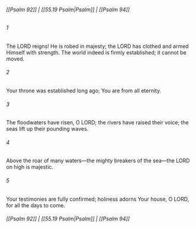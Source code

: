 
###### [[Psalm 92]] | [[55.19 Psalm|Psalm]] | [[Psalm 94]]

###### 1
The LORD reigns! He is robed in majesty; the LORD has clothed and armed Himself with strength. The world indeed is firmly established; it cannot be moved.
###### 2
Your throne was established long ago; You are from all eternity.
###### 3
The floodwaters have risen, O LORD; the rivers have raised their voice; the seas lift up their pounding waves.
###### 4
Above the roar of many waters—the mighty breakers of the sea—the LORD on high is majestic.
###### 5
Your testimonies are fully confirmed; holiness adorns Your house, O LORD, for all the days to come.

###### [[Psalm 92]] | [[55.19 Psalm|Psalm]] | [[Psalm 94]]
